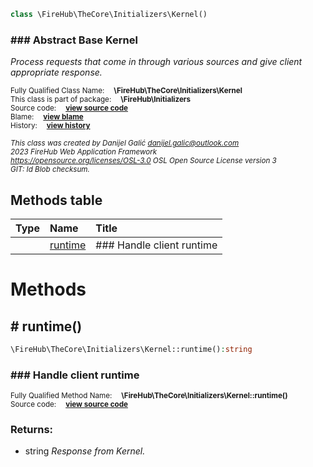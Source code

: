 
```php
class \FireHub\TheCore\Initializers\Kernel()
```

### ### Abstract Base Kernel

_Process requests that come in through various sources
and give client appropriate response._

<sub>Fully Qualified Class Name:  **\FireHub\TheCore\Initializers\Kernel**</sub><br>
<sub>This class is part of package:  **\FireHub\Initializers**</sub><br>
<sub>Source code:  **[view source code](https://github.com/The-FireHub-Project/Core/blob/v1.0/src/initializers/firehub.Kernel.php#L24)**</sub><br>
<sub>Blame:  **[view blame](https://github.com/The-FireHub-Project/Core/blame/v1.0/src/initializers/firehub.Kernel.php)**</sub><br>
<sub>History:  **[view history](https://github.com/The-FireHub-Project/Core/commits/v1.0/src/initializers/firehub.Kernel.php)**</sub><br>

<sub>_This class was created by Danijel Galić <danijel.galic@outlook.com>_</sub><br>
<sub>_2023 FireHub Web Application Framework_</sub><br>
<sub>_<https://opensource.org/licenses/OSL-3.0> OSL Open Source License version 3_</sub><br>
<sub>_GIT: $Id$ Blob checksum._</sub><br>



## Methods table

| Type  | Name  | Title |
| :---  | :---  | :---  |
||<a href="#runtime()">runtime</a>|### Handle client runtime|


# Methods


<h2><a name="runtime()"># runtime()</a></h2>

```php
\FireHub\TheCore\Initializers\Kernel::runtime():string
```

### ### Handle client runtime
<sub>Fully Qualified Method Name:  **\FireHub\TheCore\Initializers\Kernel::runtime()**</sub><br>
<sub>Source code:  **[view source code](https://github.com/The-FireHub-Project/Core/blob/v1.0/src/initializers/firehub.Kernel.php#L32)**</sub><br>


### Returns:

* string _Response from Kernel._



